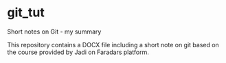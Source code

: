 # git_tut
Short notes on Git - my summary

This repository contains a DOCX file including a short note on git based on the course provided by Jadi on Faradars platform.

